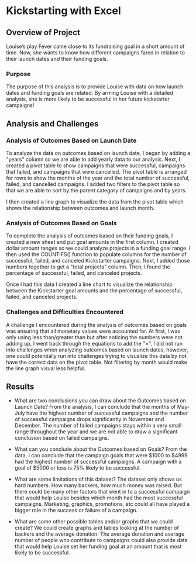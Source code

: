 # Kickstarting with Excel

## Overview of Project

Louise’s play Fever came close to its fundraising goal in a short amount of time. Now, she wants to know how different campaigns fared in relation to their launch dates and their funding goals. 

### Purpose

The purpose of this analysis is to provide Louise with data on how launch dates and funding goals are related. By arming Louise with a detailed analysis, she is more likely to be successful in her future kickstarter campaigns!

## Analysis and Challenges

### Analysis of Outcomes Based on Launch Date

To analyze the data on outcomes based on launch date, I began by adding a "years" column so we are able to add yearly data to our analysis.  Next, I created a pivot table to show campaigns that were successful, campaigns that failed, and campaigns that were cancelled. The pivot table is arranged for rows to show the months of the year and the total number of successful, failed, and cancelled campaigns. I added two filters to the pivot table so that we are able to sort by the parent category of campaigns and by years.

I then created a line graph to visualize the data from the pivot table which shows the relationship between outcomes and launch month. 

### Analysis of Outcomes Based on Goals

To complete the analysis of outcomes based on their funding goals, I created a new sheet and put goal amounts in the first column. I created dollar amount ranges so we could analyze projects in a funding goal range. I then used the COUNTIFS() function to populate columns for the number of successful, failed, and canceled Kickstarter campaigns. Next, I added those numbers together to get a "total projects" column. Then, I found the percentage of successful, failed, and canceled projects. 

Once I had this data I created a line chart to visualize the relationship between the Kickstarter goal amounts and the percentage of successful, failed, and canceled projects.

### Challenges and Difficulties Encountered

A challenge I encountered during the analysis of outcomes based on goals was ensuring that all monetary values were accounted for. At first, I was only using less than/greater than but after noticing the numbers were not adding up, I went back through the equations to add the "=".
I did not run into challenges when analyzing outcomes based on launch dates, however, one could potentially run into challenges trying to visualize this data by not have the correct data on the pivot table. Not filtering by month would make the line graph visual less helpful.

## Results

- What are two conclusions you can draw about the Outcomes based on Launch Date?
From the analysis, I can conclude that the months of May-July have the highest number of successful campaigns and the number of successful campaigns drops significantly in November and December. The number of failed campaigns stays within a very small range throughout the year and we are not able to draw a significant conclusion based on failed campaigns.

- What can you conclude about the Outcomes based on Goals?
From the data, I can conclude that the campaign goals that were $1000 to $4999 had the highest number of successful campaigns. A campaign with a goal of $5000 or less is 75% likely to be successful. 

- What are some limitations of this dataset?
The dataset only shows us hard numbers. How many backers, how much money was raised. But there could be many other factors that went in to a successful campaign that would help Louise besides which month had the most successful campaigns. Marketing, graphics, promotions, etc could all have played a bigger role in the success or failure of a campaign.

- What are some other possible tables and/or graphs that we could create?
We could create graphs and tables looking at the number of backers and the average donation. The average donation and average number of people who contribute to campaigns could also provide data that would help Louise set her funding goal at an amount that is most likely to be successful.
